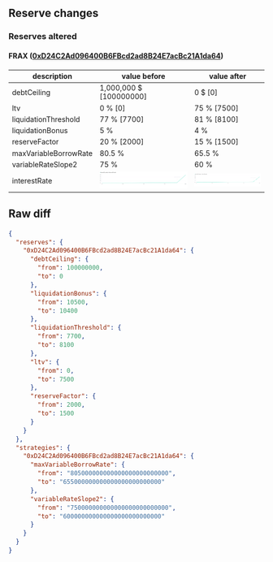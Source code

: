 ## Reserve changes

### Reserves altered

#### FRAX ([0xD24C2Ad096400B6FBcd2ad8B24E7acBc21A1da64](https://snowtrace.io/address/0xD24C2Ad096400B6FBcd2ad8B24E7acBc21A1da64))

| description | value before | value after |
| --- | --- | --- |
| debtCeiling | 1,000,000 $ [100000000] | 0 $ [0] |
| ltv | 0 % [0] | 75 % [7500] |
| liquidationThreshold | 77 % [7700] | 81 % [8100] |
| liquidationBonus | 5 % | 4 % |
| reserveFactor | 20 % [2000] | 15 % [1500] |
| maxVariableBorrowRate | 80.5 % | 65.5 % |
| variableRateSlope2 | 75 % | 60 % |
| interestRate | ![before](/.assets/8501d8a163c1631c522dfa4e690ece4f705e1e75.svg) | ![after](/.assets/c460bdc5514185b4dbe953a444830fa62df1e05b.svg) |

## Raw diff

```json
{
  "reserves": {
    "0xD24C2Ad096400B6FBcd2ad8B24E7acBc21A1da64": {
      "debtCeiling": {
        "from": 100000000,
        "to": 0
      },
      "liquidationBonus": {
        "from": 10500,
        "to": 10400
      },
      "liquidationThreshold": {
        "from": 7700,
        "to": 8100
      },
      "ltv": {
        "from": 0,
        "to": 7500
      },
      "reserveFactor": {
        "from": 2000,
        "to": 1500
      }
    }
  },
  "strategies": {
    "0xD24C2Ad096400B6FBcd2ad8B24E7acBc21A1da64": {
      "maxVariableBorrowRate": {
        "from": "805000000000000000000000000",
        "to": "655000000000000000000000000"
      },
      "variableRateSlope2": {
        "from": "750000000000000000000000000",
        "to": "600000000000000000000000000"
      }
    }
  }
}
```